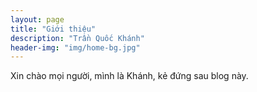 ```yaml
---
layout: page
title: "Giới thiệu"
description: "Trần Quốc Khánh"
header-img: "img/home-bg.jpg"
---
```


Xin chào mọi người, mình là Khánh, kẻ đứng sau blog này.
	
